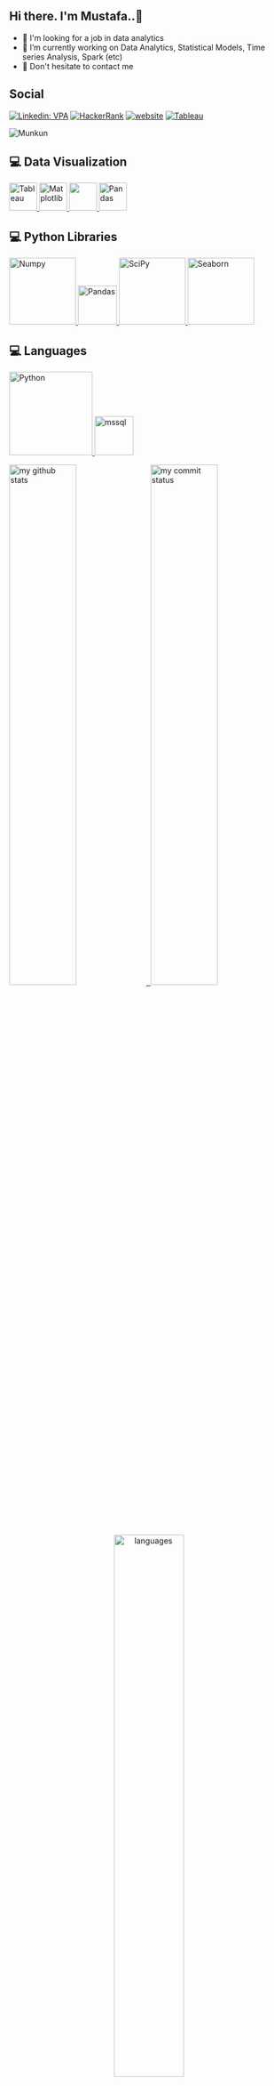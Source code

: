 
## Hi there. I'm Mustafa..:wave:
- :telescope: I'm looking for a job in data analytics
- :seedling: I’m currently working on Data Analytics, Statistical Models, Time series Analysis, Spark (etc)
- :speech_balloon: Don't hesitate to contact me

## Social
[![Linkedin: VPA](https://img.shields.io/badge/linkedin-%230077B5.svg?&style=for-the-badge&logo=linkedin&logoColor=white)](https://www.linkedin.com/in/mustafa-salih-ate%C5%9F-137039157/)
[<img alt="HackerRank" src="https://img.shields.io/badge/-Hackerrank-2EC866?style=for-the-badge&logo=HackerRank&logoColor=white"/>](https://www.hackerrank.com/mssates)
[![website](https://img.shields.io/badge/gmail-f1f2f6.svg?&style=for-the-badge&logo=gmail&logoColor=red)](mailto:mssates@gmail.com)
[<img alt="Tableau" src="https://img.shields.io/badge/Tableau-Data%20Analyst-orange"/>](https://public.tableau.com/app/profile/mustafa7977)
<p align="left"> <img src="https://komarev.com/ghpvc/?username=Munkun" alt="Munkun" /> </p>




## 💻 Data Visualization

<a href="#" target="_blank"> <img src="https://www.tableau.com/sites/default/files/pages/tableaulogo_highres.png" alt="Tableau" height="50"/> </a>
<a href="#" target="_blank"> <img src="https://matplotlib.org/stable/_static/logo2_compressed.svg" alt="Matplotlib" height="50"/> </a>
<a href="#" target="_blank"> <img src="https://seaborn.pydata.org/_static/logo-wide-lightbg.svg" height="50"/> </a>
<a href="#" target="_blank"> <img src="https://upload.wikimedia.org/wikipedia/commons/thumb/e/ed/Pandas_logo.svg/2560px-Pandas_logo.svg.png" alt="Pandas" height="50"/> </a>


## 💻 Python Libraries

<a href="#" target="_blank"> <img src="https://numpy.org/doc/stable/_static/numpylogo.svg" alt="Numpy" width="120"/> </a>
<a href="#" target="_blank"> <img src="https://upload.wikimedia.org/wikipedia/commons/thumb/e/ed/Pandas_logo.svg/2560px-Pandas_logo.svg.png" alt="Pandas" height="70"/> </a>
<a href="#" target="_blank"> <img src="https://www.scipy.org/_static/logo.png" alt="SciPy" width="120"/> </a>
<a href="#" target="_blank"> <img src="https://seaborn.pydata.org/_static/logo-wide-lightbg.svg" alt="Seaborn" width="120"/> </a>
## 💻 Languages

<a href="#" target="_blank"> <img src="https://download.logo.wine/logo/Python_(programming_language)/Python_(programming_language)-Logo.wine.png" alt="Python" width="150"/> </a>
<a href="https://www.microsoft.com/en-us/sql-server" target="_blank"> <img src="https://www.svgrepo.com/show/303229/microsoft-sql-server-logo.svg" alt="mssql"  height="70"/>


</p>
<p align="left">
<img src="https://github-readme-stats.vercel.app/api?username=Munkun&theme=cobalt" alt="my github stats" width="49%"/>&nbsp;
<img src="https://github-readme-streak-stats.herokuapp.com/?user=Munkun&theme=cobalt" alt="my commit status" width="49%" /> </p>
<p align="center"> <img src="https://github-readme-stats.vercel.app/api/top-langs/?username=Munkun&theme=cobalt&layout=compact" alt="languages" width="50%" > </p>

